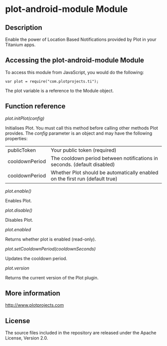 # plot-android-module Module

## Description

Enable the power of Location Based Notifications provided by Plot in your Titanium apps.

## Accessing the plot-android-module Module

To access this module from JavaScript, you would do the following:

	var plot = require("com.plotprojects.ti");

The plot variable is a reference to the Module object.	

## Function reference 

_plot.initPlot(config)_

Initialises Plot. You must call this method before calling other methods Plot provides.
The _config_ parameter is an object and may have the following properties:

<table>
<tr>
<td>publicToken</td><td>Your public token (required)</td>
</tr><tr>
<td>cooldownPeriod</td><td>The cooldown period between notifications in seconds. (default disabled)</td>
</tr><tr>
<td>cooldownPeriod</td><td>Whether Plot should be automatically enabled on the first run (default true)</td>
</tr>
</table>

_plot.enable()_

Enables Plot.

_plot.disable()_

Disables Plot.

_plot.enabled_

Returns whether plot is enabled (read-only).

_plot.setCooldownPeriod(cooldownSeconds)_

Updates the cooldown period.

_plot.version_

Returns the current version of the Plot plugin.

## More information

http://www.plotprojects.com

## License

The source files included in the repository are released under the Apache License, Version 2.0.
